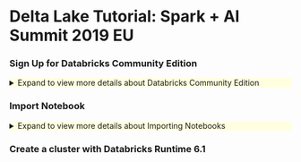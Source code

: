 # Delta Lake Tutorial: Spark + AI Summit 2019 EU

### Sign Up for Databricks Community Edition

<details>
<summary style="background-color: #ffffe0;">Expand to view more details about Databricks Community Edition</summary>
  
Start by signing up for **Databricks Community Edition** by going to [databricks.com/try](https://databricks.com/try) and choose *Community Edition*.  

![ ](img/Get-Started-DBCE-01.png)

Note, the **Community Edition** link is on the right side with the *white* **Get Started** button (i.e. *not* the green button).   This is a free edition of Databricks and does not require your credit card.  



![ ](img/Get-Started-DBCE-02.png)

Next, sign up for **Databricks Community Edition (DBCE)** by filling out the form (note, no credit card is required).  Once you sign up, verify your account by going to your email account that you filled out in the preceding form.  Once your account is validated, go to DBCE which should look similar to below.

![ ](img/Get-Started-DBCE-03.png)

Once you log in, you will view the Databricks workspace similar to the screenshot below.

![ ](img/Get-Started-DBCE-04.png)
</details>

### Import Notebook

<details>
<summary style="background-color: #ffffe0;">Expand to view more details about Importing Notebooks</summary>

For these next steps, we will import the following notebook so keep the following link(s) handy:

| Notebook                       | Notebook Link                                          |
| ------------------------------ | ------------------------------------------------------ |
| 01 - Delta Lake Primer         | [https://dbricks.co/dlw-01](https://dbricks.co/dlw-01) |
| 02 - Delta Lake + ML           | [https://dbricks.co/dlw-02](https://dbricks.co/dlw-02) |
| 03 - Delta Lake + ML (XGBoost) | [https://dbricks.co/dlw-03](https://dbricks.co/dlw-03) |



Start by opening up one of the notebooks in the preceding link.   Click on the **Import Notebook** on the top right of the window. 

![](img/Import-Notebook-01.png)



It will open up the **Import Notebook** dialog similar to the screenshot below.

![](img/Import-Notebook-03.png)

Copy the notebook URL.

Then go back to your workspace, *right click* and then choose **Import**.

![](img/Import-Notebook-04.png)



This will open up the *Import Notebooks* dialog in the Databricks workspace.  

![](img/Import-Notebook-05.png)



Paste the notebook URL you had copied from two screens prior into the *Import Notebooks* dialog.

![](img/Import-Notebook-06.png)



Once you have imported the notebook, your screen should similar to the view below.  In the case of the *Delta Lake Primer* notebook, the three errors you are seeing on the right side are *by design*.  

![](img/Import-Notebook-07.png)

</details>

### Create a cluster with Databricks Runtime 6.1

